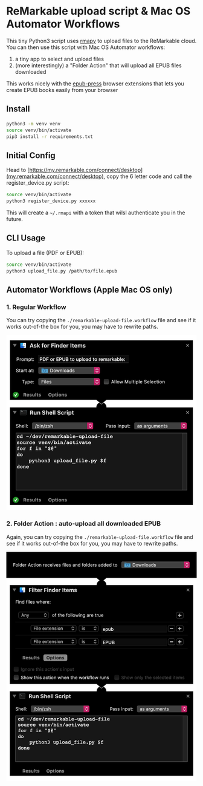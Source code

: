 # ReMarkable upload script & Mac OS Automator Workflows

This tiny Python3 script uses [rmapy](https://github.com/subutux/rmapy) to upload files to the ReMarkable cloud. You can then use this script with Mac OS Automator workflows:

1. a tiny app to select and upload files
2. (more interestingly) a "Folder Action" that will upload all EPUB files downloaded

This works nicely with the [epub-press](https://github.com/haroldtreen/epub-press-clients) browser extensions that lets you create EPUB books easily from your browser

## Install

```sh
python3 -m venv venv
source venv/bin/activate
pip3 install -r requirements.txt
```

## Initial Config

Head to [https://my.remarkable.com/connect/desktop](my.remarkable.com/connect/desktop), copy the 6 letter code and call the register_device.py script:

```sh
source venv/bin/activate
python3 register_device.py xxxxxx
```

This will create a `~/.rmapi` with a token that wilsl authenticate you in the future.

## CLI Usage

To upload a file (PDF or EPUB):

```sh
source venv/bin/activate
python3 upload_file.py /path/to/file.epub
```

## Automator Workflows (Apple Mac OS only)

### 1. Regular Workflow

You can try copying the `./remarkable-upload-file.workflow` file and see if it works out-of-the box for you, you may have to rewrite paths.

![remarkable-upload-file.workflow](https://raw.githubusercontent.com/adipasquale/remarkable-automator/main/remarkable-upload-file.workflow/Contents/QuickLook/Preview.png)

### 2. Folder Action : auto-upload all downloaded EPUB

Again, you can try copying the `./remarkable-upload-file.workflow` file and see if it works out-of-the box for you, you may have to rewrite paths.

![upload-downloaded-ebook-to-remarkable.workflow](https://raw.githubusercontent.com/adipasquale/remarkable-automator/main/upload-downloaded-ebook-to-remarkable.workflow/Contents/QuickLook/Preview.png)
